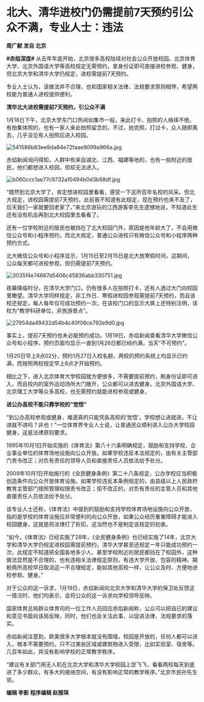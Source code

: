 # 北大、清华进校门仍需提前7天预约引公众不满，专业人士：违法

**周广献 发自 北京**

**#赤焰深度#**
从去年年底开始，北京很多高校陆续对社会公众开放校园。北京体育大学、北京外国语大学等高校规定无需预约，拿身份证即可直接进校参观、健身，但北京大学和清华大学仍规定，进校需提前7天预约。

专业人士认为，该做法并不合理，也和国家相关法律、法规要求原则相悖，希望两校能为普通人进校提供便利。

**清华北大进校需提前7天预约，引公众不满**

1月18日下午，北京大学东门口热闹如集市一般，来此打卡、拍照的人络绎不绝。有拍集体照的，也有一家人来此拍照留念的。不过，拍完照，打过卡，众人随即离去，几乎没见有人拍照后进入校园。

![541586b83ee9da84e72faae9099a966a.jpg](https://raw.githubusercontent.com/qqhsx/qqnews_image/main/2024/01/20/北大、清华进校门仍需提前7天预约引公众不满，专业人士：违法/541586b83ee9da84e72faae9099a966a.jpg)

赤焰新闻询问得知，人群中有来自湖北、江西、福建等地的，也有一些附近的居民，他们都想进入校园，但却无法进入。

![b060ccc1ae77c9732a10494b0d3b68df.jpg](https://raw.githubusercontent.com/qqhsx/qqnews_image/main/2024/01/20/北大、清华进校门仍需提前7天预约引公众不满，专业人士：违法/b060ccc1ae77c9732a10494b0d3b68df.jpg)

“既然到北京大学了，肯定想进校园里看看，感受一下这所百年名校的风采。但北大规定，进校园需提前7天预约，此前我不知道有此规定，现在预约也来不及了，后天我们一家就要回老家了。”来北京游玩的江西游客李先生遗憾地说，不知道此生还有没有机会再到北大校园里去看看了。

还有一位学校附近的居民也被挡在了北大校园门外，原因是他年龄大了，不会用微信公众号和小程序预约，而北大规定，普通公众进校只有微信公众号和小程序两种预约方式。

北大微信公众号和小程序显示，1月15日至2月15日是北大放寒假时间，这期间，公众每天都可进校参观，但仍需提前7天预约。

![3035f4e74667d5406c45836abb330751.jpg](https://raw.githubusercontent.com/qqhsx/qqnews_image/main/2024/01/20/北大、清华进校门仍需提前7天预约引公众不满，专业人士：违法/3035f4e74667d5406c45836abb330751.jpg)

夜幕降临时分，在清华大学门口，仍有很多人在拍照打卡，还有人透过大门向校园里瞭望。清华大学同样规定，非工作日、寒假进校园参观需提前7天预约，而且该校还规定，每人每年仅可成功预约一次。在该校门口的显示大屏上还特别注明，该校为“教学科研单位，非旅游景点”。

![27954da49432d54b4c40f06ce792e9d0.jpg](https://raw.githubusercontent.com/qqhsx/qqnews_image/main/2024/01/20/北大、清华进校门仍需提前7天预约引公众不满，专业人士：违法/27954da49432d54b4c40f06ce792e9d0.jpg)

事实上，提前7天预约也未必能预约成功。1月19日，赤焰新闻查看清华大学微信公众号和小程序，预约页面均显示一直到1月26日都已经约满，当天“不可预约”。

1月20日早上8点02分，预约1月27日入校名额，两校的预约系统上均显示已约满，而按照两校规定早上8点才开始预约。

相比之下，进入北京体育大学校园就方便很多，不需要提前预约，刷身份证即可进入，而且校内的室外运动场所大门敞开，公众都可以进去健身。北京外国语大学、北京理工大学等众多高校，也无需预约就能进校参观或健身。

**进公办高校不能只靠学校的“觉悟”**

“到公办高校参观或健身，难道真的只能凭各高校的‘觉悟’，学校想让进就进，不让进就不进吗？非也！”一位体育界专业人士说，让普通民众顺利进入公办大学校园健身，这是法律原则要求。

1995年10月1日开始实施的《体育法》第八十六条明确规定，鼓励和支持学校、企业事业单位的体育场地设施向公众开放。如果学校违反本法规定的，由有关主管部门责令改正；对负有责任的领导人员和直接责任人员依法给予处分。

2009年10月1日开始施行的《全民健身条例》第二十八条规定，公办学校应当积极创造条件向公众开放体育设施。如果学校违反本条例规定的，由县级以上人民政府教育主管部门按照管理权限责令改正；拒不改正的，对负有责任的主管人员和其他直接责任人员依法给予处分。

该专业人士还称，《体育法》中提到的鼓励和支持学校体育场地设施向公众开放，指的是学校的体育设施应非常便利的向公众开放，如果公众经历重重障碍才能进入校园健身，这就是将法律打了折扣，这当然也不是制定该规定的初衷。

“如今，《体育法》已经实施了28年，《全民健身条例》也已经实施了14年，北京大学和清华大学仍规定进校园需提前预约，清华大学甚至还规定一年只能成功预约一次，此规定不知道把全国各地多少人、甚至学校附近的居民都挡在了校园外，这种做法显然是不合理的，也有违相关法律规定原则，有违大学开放、包容的精神。期盼两所高校早日取消这一不合理规定，能如其他高校一样，让公众及时、方便地进校参观、健身。”

对于公众的这一诉求，1月19日，赤焰新闻向北京大学和清华大学的保卫处反馈这一情况时，他们均表示，会将公众的这一诉求向学校领导反映。

国家体育总局群众体育司的一位工作人员回应赤焰新闻称，公众可以把自已的建议和意见书面向该局反映，同时，他们也会关注此事，以促进法律、法规要求的落实。

赤焰新闻注意到，欧美很多大学根本就没有围墙，校园是开放的，任何人都可以进入，根本不需要预约，只不过某些区域或建筑物进入受限，比如实验室、宿舍等。几百年如此，并没有影响学校的正常教学秩序。

“建议有关部门用无人机在北京大学和清华大学校园上空飞飞，看看两校每天到底进了多少群众，有多大的接纳空间，有没有影响正常的教学秩序。”北京市民孙先生说。

**编辑 李影 程序编辑 赵雅琪**

